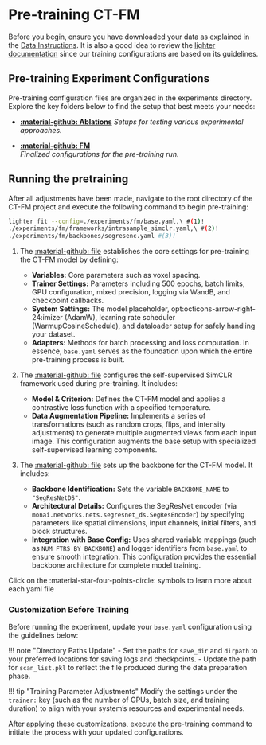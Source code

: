 # Pre-training CT-FM

Before you begin, ensure you have downloaded your data as explained in the [Data Instructions](./data.md). It is also a good idea to review the [lighter documentation](https://project-lighter.github.io/lighter) since our training configurations are based on its guidelines.

## Pre-training Experiment Configurations

Pre-training configuration files are organized in the experiments directory. Explore the key folders below to find the setup that best meets your needs:

<div class="grid cards" markdown>

- **[:material-github: Ablations](https://github.com/project-lighter/CT-FM/tree/main/experiments/ablations)**
  *Setups for testing various experimental approaches.*

- **[:material-github: FM](https://github.com/project-lighter/CT-FM/tree/main/experiments/fm)**  
  *Finalized configurations for the pre-training run.*

</div>

## Running the pretraining

After all adjustments have been made, navigate to the root directory of the CT-FM project and execute the following command to begin pre-training:


```bash
lighter fit --config=./experiments/fm/base.yaml,\ #(1)!
./experiments/fm/frameworks/intrasample_simclr.yaml,\ #(2)!
./experiments/fm/backbones/segresenc.yaml #(3)!
```

1.    The [:material-github: file](https://github.com/project-lighter/CT-FM/tree/main/experiments/fm/base.yaml) establishes the core settings for pre-training the CT-FM model by defining:
      - **Variables:** Core parameters such as voxel spacing.
      - **Trainer Settings:** Parameters including 500 epochs, batch limits, GPU configuration, mixed precision, logging via WandB, and checkpoint callbacks.
      - **System Settings:** The model placeholder, opt:octicons-arrow-right-24:imizer (AdamW), learning rate scheduler (WarmupCosineSchedule), and dataloader setup for safely handling your dataset.
      - **Adapters:** Methods for batch processing and loss computation.
      In essence, `base.yaml` serves as the foundation upon which the entire pre-training process is built.

2.    The [:material-github: file](https://github.com/project-lighter/CT-FM/tree/main/experiments/fm/frameworks/intrasample_simclr.yaml) configures the self-supervised SimCLR framework used during pre-training. It includes:
      - **Model & Criterion:** Defines the CT-FM model and applies a contrastive loss function with a specified temperature.
      - **Data Augmentation Pipeline:** Implements a series of transformations (such as random crops, flips, and intensity adjustments) to generate multiple augmented views from each input image.
      This configuration augments the base setup with specialized self-supervised learning components.

3.    The [:material-github: file](https://github.com/project-lighter/CT-FM/tree/main/experiments/fm/backbones/segresenc.yaml) sets up the backbone for the CT-FM model. It includes:
      - **Backbone Identification:** Sets the variable `BACKBONE_NAME` to `"SegResNetDS"`.
      - **Architectural Details:** Configures the SegResNet encoder (via `monai.networks.nets.segresnet_ds.SegResEncoder`) by specifying parameters like spatial dimensions, input channels, initial filters, and block structures.
      - **Integration with Base Config:** Uses shared variable mappings (such as `NUM_FTRS_BY_BACKBONE`) and logger identifiers from `base.yaml` to ensure smooth integration.
      This configuration provides the essential backbone architecture for complete model training.

Click on the :material-star-four-points-circle: symbols to learn more about each yaml file

### Customization Before Training

Before running the experiment, update your `base.yaml` configuration using the guidelines below:

!!! note "Directory Paths Update"
    - Set the paths for `save_dir` and `dirpath` to your preferred locations for saving logs and checkpoints.
    - Update the path for `scan_list.pkl` to reflect the file produced during the data preparation phase.

!!! tip "Training Parameter Adjustments"
    Modify the settings under the `trainer:` key (such as the number of GPUs, batch size, and training duration) to align with your system’s resources and experimental needs.

After applying these customizations, execute the pre-training command to initiate the process with your updated configurations.